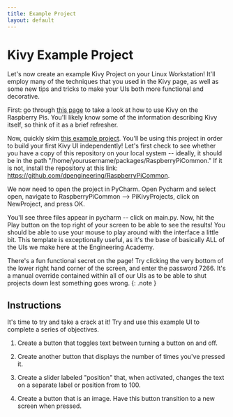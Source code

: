 ```yaml
---
title: Example Project
layout: default
---
```

# Kivy Example Project
Let's now create an example Kivy Project on your Linux Workstation! It'll employ many of the techniques that you used in the Kivy page, as well as some new tips and tricks to make your UIs both more functional and decorative.  

First: go through [this page] to take a look at how to use Kivy on the Raspberry Pis. You'll likely know some of the information describing Kivy itself, so think of it as a brief refresher. 

Now, quickly skim [this example project]. You'll be using this project in order to build your first Kivy UI independently! Let's first check to see whether you have a copy of this repository on your local system -- ideally, it should be in the path "/home/yourusername/packages/RaspberryPiCommon." If it is not, install the repository at this link: https://github.com/dpengineering/RaspberryPiCommon. 

We now need to open the project in PyCharm. Open Pycharm and select open, navigate to RaspberryPiCommon --> PiKivyProjects, click on NewProject, and press OK. 

You'll see three files appear in pycharm -- click on main.py. Now, hit the Play button on the top right of your screen to be able to see the results! You should be able to use your mouse to play around with the interface a little bit. This template is exceptionally useful, as it's the base of basically ALL of the UIs we make here at the Engineering Academy.  

There's a fun functional secret on the page! Try clicking the very bottom of the lower right hand corner of the screen, and enter the password 7266. It's a manual override contained within all of our UIs as to be able to shut projects down lest something goes wrong. 
{: .note }

## Instructions

It's time to try and take a crack at it! Try and use this example UI to complete a series of objectives.

1. Create a button that toggles text between turning a button on and off. 

2. Create another button that displays the number of times you've pressed it. 

3. Create a slider labeled "position" that, when activated, changes the text on a separate label or position from  to 100. 

4. Create a button that is an image. Have this button transition to a new screen when pressed.





[this page]: https://github.com/dpengineering/RaspberryPiCommon/tree/master/PiKivyProjects

[this example project]: https://github.com/dpengineering/RaspberryPiCommon/tree/master/PiKivyProjects/NewProject